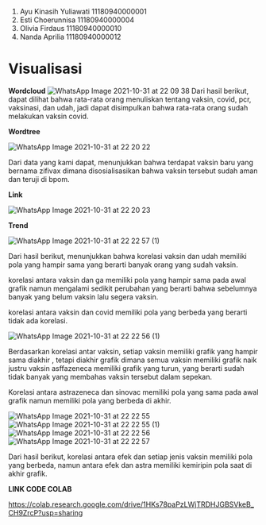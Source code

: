 1. Ayu Kinasih Yuliawati	11180940000001
2. Esti Choerunnisa	11180940000004
3. Olivia Firdaus	11180940000010
4. Nanda Aprilia	11180940000012


# **Visualisasi**
**Wordcloud**
![WhatsApp Image 2021-10-31 at 22 09 38](https://user-images.githubusercontent.com/81666254/139610129-34b4c17f-94cb-42e8-b94d-1b11d28048f9.jpeg)
Dari hasil berikut, dapat dilihat bahwa rata-rata orang menuliskan tentang vaksin, covid, pcr, vaksinasi, dan udah, jadi dapat disimpulkan bahwa rata-rata orang sudah melakukan vaksin covid.

**Wordtree**

![WhatsApp Image 2021-10-31 at 22 20 22](https://user-images.githubusercontent.com/81666254/139615887-2da35089-e3aa-4e96-9b08-fd365096e8d1.jpeg)

Dari data yang kami dapat, menunjukkan bahwa terdapat vaksin baru yang bernama zifivax dimana disosialisasikan bahwa vaksin tersebut sudah aman dan teruji di bpom.

**Link**

![WhatsApp Image 2021-10-31 at 22 20 23](https://user-images.githubusercontent.com/81666254/139610508-3d8558ba-29bf-4778-9df2-24206fd103aa.jpeg)

**Trend**

![WhatsApp Image 2021-10-31 at 22 22 57 (1)](https://user-images.githubusercontent.com/81666254/139611421-b26e7f51-ba6c-4c54-83b0-9ef1a6249eb3.jpeg)

Dari hasil berikut, menunjukkan bahwa korelasi vaksin dan udah memiliki pola yang hampir sama yang berarti banyak orang yang sudah vaksin.

korelasi antara vaksin dan ga memiliki pola yang hampir sama pada awal grafik namun mengalami sedikit perubahan yang berarti bahwa sebelumnya banyak yang belum vaksin lalu segera vaksin.

korelasi antara vaksin dan covid memiliki pola yang berbeda yang berarti tidak ada korelasi.


![WhatsApp Image 2021-10-31 at 22 22 56 (1)](https://user-images.githubusercontent.com/81666254/139613276-e65d5e27-5611-457a-b4b8-fbf4e4b18d76.jpeg)

Berdasarkan korelasi antar vaksin, setiap vaksin memiliki grafik  yang hampir sama diakhir , tetapi diakhir grafik dimana semua vaksin memiliki grafik naik justru vaksin asffazeneca memiliki grafik yang turun, yang berarti sudah tidak banyak yang membahas vaksin tersebut dalam sepekan.  

Korelasi antara astrazeneca dan sinovac memiliki pola yang sama pada awal grafik namun memiliki pola yang berbeda di akhir.

![WhatsApp Image 2021-10-31 at 22 22 55](https://user-images.githubusercontent.com/81666254/139615188-8eb537c7-0a10-4151-83c0-4135b49d6784.jpeg)
![WhatsApp Image 2021-10-31 at 22 22 55 (1)](https://user-images.githubusercontent.com/81666254/139615213-820ba1bc-9f28-405b-be99-2ed819234dd6.jpeg)
![WhatsApp Image 2021-10-31 at 22 22 56](https://user-images.githubusercontent.com/81666254/139615228-52dc4f12-fb9b-4448-b486-dd930d0aec88.jpeg)
![WhatsApp Image 2021-10-31 at 22 22 57](https://user-images.githubusercontent.com/81666254/139615263-e1143c19-db96-45f2-9cb6-d70aba2b72e8.jpeg)

Dari hasil berikut, korelasi antara efek dan setiap jenis vaksin memiliki pola yang berbeda, namun antara efek dan astra memiliki kemiripin pola saat di akhir grafik.


**LINK CODE COLAB**

https://colab.research.google.com/drive/1HKs78paPzLWjTRDHJGBSVkeB_CH9ZrcP?usp=sharing
